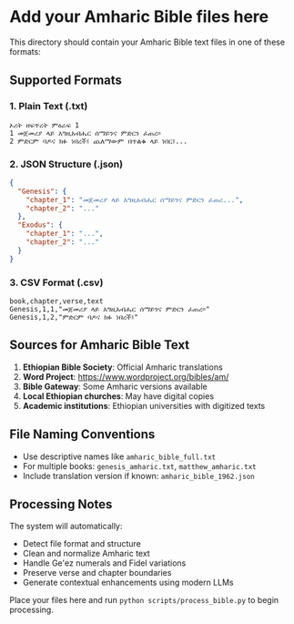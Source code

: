 # Add your Amharic Bible files here

This directory should contain your Amharic Bible text files in one of these formats:

## Supported Formats

### 1. Plain Text (.txt)
```
ኦሪት ዘፍጥረት ምዕራፍ 1
1 መጀመሪያ ላይ እግዚአብሔር ሰማይንና ምድርን ፈጠረ።
2 ምድርም ባዶና ክፉ ነበረች፤ ጨለማውም በጥልቁ ላይ ነበር፤...
```

### 2. JSON Structure (.json)
```json
{
  "Genesis": {
    "chapter_1": "መጀመሪያ ላይ እግዚአብሔር ሰማይንና ምድርን ፈጠረ...",
    "chapter_2": "..."
  },
  "Exodus": {
    "chapter_1": "...",
    "chapter_2": "..."
  }
}
```

### 3. CSV Format (.csv)
```csv
book,chapter,verse,text
Genesis,1,1,"መጀመሪያ ላይ እግዚአብሔር ሰማይንና ምድርን ፈጠረ።"
Genesis,1,2,"ምድርም ባዶና ክፉ ነበረች፤"
```

## Sources for Amharic Bible Text

1. **Ethiopian Bible Society**: Official Amharic translations
2. **Word Project**: https://www.wordproject.org/bibles/am/ 
3. **Bible Gateway**: Some Amharic versions available
4. **Local Ethiopian churches**: May have digital copies
5. **Academic institutions**: Ethiopian universities with digitized texts

## File Naming Conventions

- Use descriptive names like `amharic_bible_full.txt`
- For multiple books: `genesis_amharic.txt`, `matthew_amharic.txt`
- Include translation version if known: `amharic_bible_1962.json`

## Processing Notes

The system will automatically:
- Detect file format and structure
- Clean and normalize Amharic text
- Handle Ge'ez numerals and Fidel variations
- Preserve verse and chapter boundaries
- Generate contextual enhancements using modern LLMs

Place your files here and run `python scripts/process_bible.py` to begin processing.
